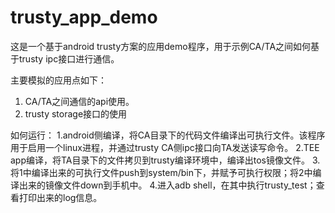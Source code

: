 # trusty_app_demo
这是一个基于android trusty方案的应用demo程序，用于示例CA/TA之间如何基于trusty ipc接口进行通信。

主要模拟的应用点如下：
1. CA/TA之间通信的api使用。
2. trusty storage接口的使用

如何运行：
1.android侧编译，将CA目录下的代码文件编译出可执行文件。该程序用于启用一个linux进程，并通过trusty CA侧ipc接口向TA发送读写命令。
2.TEE app编译，将TA目录下的文件拷贝到trusty编译环境中，编译出tos镜像文件。
3.将1中编译出来的可执行文件push到system/bin下，并赋予可执行权限；将2中编译出来的镜像文件down到手机中。
4.进入adb shell，在其中执行trusty_test；查看打印出来的log信息。